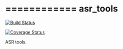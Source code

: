 ============
asr_tools
============

[![Build Status](https://travis-ci.org/belambert/asr-tools.svg?branch=master)](https://travis-ci.org/belambert/asr-tools)

[![Coverage Status](https://coveralls.io/repos/github/belambert/asr-tools/badge.svg?branch=master)](https://coveralls.io/github/belambert/asr-tools?branch=master)

ASR tools.
